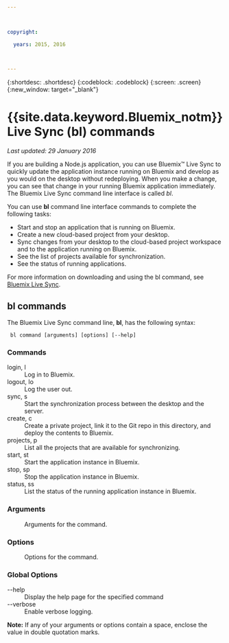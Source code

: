 ```yaml
---

 

copyright:

  years: 2015, 2016

 

---
```


{:shortdesc: .shortdesc}
{:codeblock: .codeblock}
{:screen: .screen}
{:new_window: target="_blank"}

# {{site.data.keyword.Bluemix_notm}} Live Sync (bl) commands

*Last updated: 29 January 2016*

If you are building a Node.js application, you can use Bluemix™ Live Sync to quickly update the application instance running on Bluemix and develop as you would on the desktop without redeploying. When you make a change, you can see that change in your running Bluemix application immediately. The Bluemix Live Sync command line interface is called *bl*.

You can use **bl** command line interface commands to complete the following tasks:

* Start and stop an application that is running on Bluemix.
* Create a new cloud-based project from your desktop.
* Sync changes from your desktop to the cloud-based project workspace and to the application running on Bluemix.
* See the list of projects available for synchronization.
* See the status of running applications.

For more information on downloading and using the bl command, see [Bluemix Live Sync](../develop/bluemixlive.html).

## bl commands

The Bluemix Live Sync command line, **bl**, has the following syntax:

``` bl command [arguments] [options] [--help]```

### Commands
<dl>
<dt>login, l</dt>
<dd>Log in to Bluemix.</dd>
<dt>logout, lo</dt>
<dd>Log the user out.</dd>
<dt>sync, s</dt>
<dd>Start the synchronization process between the desktop and the server.</dd>
<dt>create, c</dt>
<dd>Create a private project, link it to the Git repo in this directory, and deploy the contents to Bluemix.</dd>
<dt>projects, p</dt>
<dd>List all the projects that are available for synchronizing.</dd>
<dt>start, st</dt>
<dd>Start the application instance in Bluemix.</dd>
<dt>stop, sp</dt>
<dd>Stop the application instance in Bluemix.</dd>
<dt>status, ss</dt>
<dd>List the status of the running application instance in Bluemix.</dd>
</dl>

### Arguments
<dl>
<dd>Arguments for the command.</dd>
</dl>

### Options
<dl>
<dd>Options for the command.</dd>
</dl>

### Global Options
<dl>
<dt>--help</dt>
<dd>Display the help page for the specified command</dd>
<dt>--verbose</dt>
<dd>Enable verbose logging.</dd>
</dl>

**Note:** If any of your arguments or options contain a space, enclose the value in double quotation marks.
